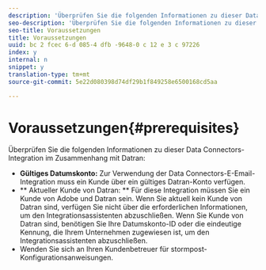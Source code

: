 ```yaml
---
description: 'Überprüfen Sie die folgenden Informationen zu dieser Data Connectors-Integration, da sie mit Datran verknüpft sind. '
seo-description: 'Überprüfen Sie die folgenden Informationen zu dieser Data Connectors-Integration, da sie mit Datran verknüpft sind. '
seo-title: Voraussetzungen
title: Voraussetzungen
uuid: bc 2 fcec 6-d 085-4 dfb -9648-0 c 12 e 3 c 97226
index: y
internal: n
snippet: y
translation-type: tm+mt
source-git-commit: 5e22d080398d74df29b1f849258e6500168cd5aa

---
```



# Voraussetzungen{#prerequisites}

Überprüfen Sie die folgenden Informationen zu dieser Data Connectors-Integration im Zusammenhang mit Datran:

* **Gültiges Datumskonto:** Zur Verwendung der Data Connectors-E-Email-Integration muss ein Kunde über ein gültiges Datran-Konto verfügen.
* ** Aktueller Kunde von Datran: ** Für diese Integration müssen Sie ein Kunde von Adobe und Datran sein. Wenn Sie aktuell kein Kunde von Datran sind, verfügen Sie nicht über die erforderlichen Informationen, um den Integrationsassistenten abzuschließen. Wenn Sie Kunde von Datran sind, benötigen Sie Ihre Datumskonto-ID oder die eindeutige Kennung, die Ihrem Unternehmen zugewiesen ist, um den Integrationsassistenten abzuschließen.
* Wenden Sie sich an Ihren Kundenbetreuer für stormpost-Konfigurationsanweisungen.

